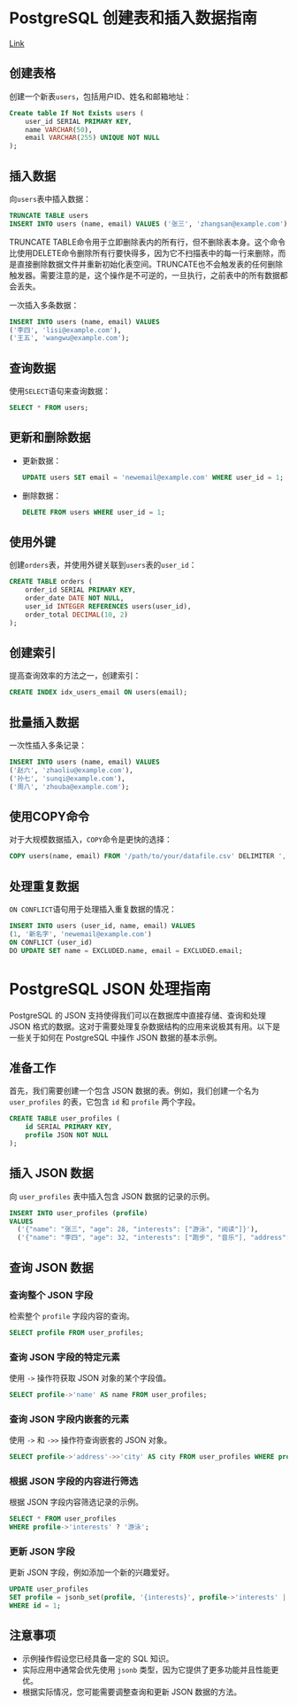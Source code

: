 
# PostgreSQL 创建表和插入数据指南
[Link](https://www.runoob.com/postgresql/postgresql-data-type.html)

## 创建表格

创建一个新表`users`，包括用户ID、姓名和邮箱地址：

```sql
Create table If Not Exists users (
    user_id SERIAL PRIMARY KEY,
    name VARCHAR(50),
    email VARCHAR(255) UNIQUE NOT NULL
);
```

## 插入数据

向`users`表中插入数据：

```sql
TRUNCATE TABLE users
INSERT INTO users (name, email) VALUES ('张三', 'zhangsan@example.com');
```
TRUNCATE TABLE命令用于立即删除表内的所有行，但不删除表本身。这个命令比使用DELETE命令删除所有行要快得多，因为它不扫描表中的每一行来删除，而是直接删除数据文件并重新初始化表空间。TRUNCATE也不会触发表的任何删除触发器。需要注意的是，这个操作是不可逆的，一旦执行，之前表中的所有数据都会丢失。

一次插入多条数据：

```sql
INSERT INTO users (name, email) VALUES 
('李四', 'lisi@example.com'),
('王五', 'wangwu@example.com');
```

## 查询数据

使用`SELECT`语句来查询数据：

```sql
SELECT * FROM users;
```

## 更新和删除数据

- 更新数据：

  ```sql
  UPDATE users SET email = 'newemail@example.com' WHERE user_id = 1;
  ```

- 删除数据：

  ```sql
  DELETE FROM users WHERE user_id = 1;
  ```

## 使用外键

创建`orders`表，并使用外键关联到`users`表的`user_id`：

```sql
CREATE TABLE orders (
    order_id SERIAL PRIMARY KEY,
    order_date DATE NOT NULL,
    user_id INTEGER REFERENCES users(user_id),
    order_total DECIMAL(10, 2)
);
```

## 创建索引

提高查询效率的方法之一，创建索引：

```sql
CREATE INDEX idx_users_email ON users(email);
```

## 批量插入数据

一次性插入多条记录：

```sql
INSERT INTO users (name, email) VALUES 
('赵六', 'zhaoliu@example.com'),
('孙七', 'sunqi@example.com'),
('周八', 'zhouba@example.com');
```

## 使用COPY命令

对于大规模数据插入，`COPY`命令是更快的选择：

```sql
COPY users(name, email) FROM '/path/to/your/datafile.csv' DELIMITER ',' CSV;
```

## 处理重复数据

`ON CONFLICT`语句用于处理插入重复数据的情况：

```sql
INSERT INTO users (user_id, name, email) VALUES 
(1, '新名字', 'newemail@example.com')
ON CONFLICT (user_id) 
DO UPDATE SET name = EXCLUDED.name, email = EXCLUDED.email;
```

# PostgreSQL JSON 处理指南

PostgreSQL 的 JSON 支持使得我们可以在数据库中直接存储、查询和处理 JSON 格式的数据。这对于需要处理复杂数据结构的应用来说极其有用。以下是一些关于如何在 PostgreSQL 中操作 JSON 数据的基本示例。

## 准备工作

首先，我们需要创建一个包含 JSON 数据的表。例如，我们创建一个名为 `user_profiles` 的表，它包含 `id` 和 `profile` 两个字段。

```sql
CREATE TABLE user_profiles (
    id SERIAL PRIMARY KEY,
    profile JSON NOT NULL
);
```

## 插入 JSON 数据

向 `user_profiles` 表中插入包含 JSON 数据的记录的示例。

```sql
INSERT INTO user_profiles (profile)
VALUES
  ('{"name": "张三", "age": 28, "interests": ["游泳", "阅读"]}'),
  ('{"name": "李四", "age": 32, "interests": ["跑步", "音乐"], "address": {"city": "北京", "street": "长安街"}}');
```

## 查询 JSON 数据

### 查询整个 JSON 字段

检索整个 `profile` 字段内容的查询。

```sql
SELECT profile FROM user_profiles;
```

### 查询 JSON 字段的特定元素

使用 `->` 操作符获取 JSON 对象的某个字段值。

```sql
SELECT profile->'name' AS name FROM user_profiles;
```

### 查询 JSON 字段内嵌套的元素

使用 `->` 和 `->>` 操作符查询嵌套的 JSON 对象。

```sql
SELECT profile->'address'->>'city' AS city FROM user_profiles WHERE profile->'address' IS NOT NULL;
```

### 根据 JSON 字段的内容进行筛选

根据 JSON 字段内容筛选记录的示例。

```sql
SELECT * FROM user_profiles
WHERE profile->'interests' ? '游泳';
```

### 更新 JSON 字段

更新 JSON 字段，例如添加一个新的兴趣爱好。

```sql
UPDATE user_profiles
SET profile = jsonb_set(profile, '{interests}', profile->'interests' || '"旅行"')
WHERE id = 1;
```

## 注意事项

- 示例操作假设您已经具备一定的 SQL 知识。
- 实际应用中通常会优先使用 `jsonb` 类型，因为它提供了更多功能并且性能更优。
- 根据实际情况，您可能需要调整查询和更新 JSON 数据的方法。
